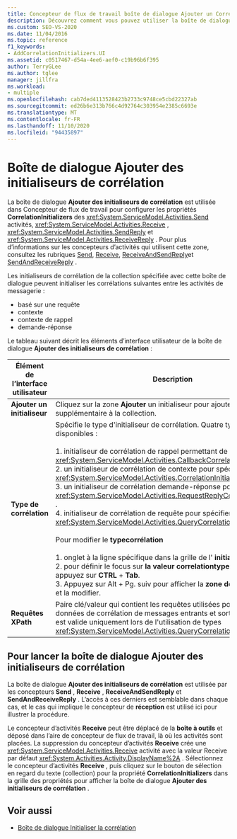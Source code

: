 ```yaml
---
title: Concepteur de flux de travail boîte de dialogue Ajouter un CorrelationInitializers
description: Découvrez comment vous pouvez utiliser la boîte de dialogue Ajouter des initialiseurs de corrélation pour configurer les propriétés CorrelationInitializers des activités Send, Receive et SendReply.
ms.custom: SEO-VS-2020
ms.date: 11/04/2016
ms.topic: reference
f1_keywords:
- AddCorrelationInitializers.UI
ms.assetid: c0517467-d54a-4ee6-aef0-c19b96b6f395
author: TerryGLee
ms.author: tglee
manager: jillfra
ms.workload:
- multiple
ms.openlocfilehash: cab7ded4113528423b2733c9748ce5cbd22327ab
ms.sourcegitcommit: ed26b6e313b766c4d92764c303954e2385c6693e
ms.translationtype: MT
ms.contentlocale: fr-FR
ms.lasthandoff: 11/10/2020
ms.locfileid: "94435897"
---
```

# <a name="add-correlationinitializers-dialog-box"></a>Boîte de dialogue Ajouter des initialiseurs de corrélation

La boîte de dialogue **Ajouter des initialiseurs de corrélation** est utilisée dans Concepteur de flux de travail pour configurer les propriétés **CorrelationInitializers** des <xref:System.ServiceModel.Activities.Send> activités, <xref:System.ServiceModel.Activities.Receive> , <xref:System.ServiceModel.Activities.SendReply> et <xref:System.ServiceModel.Activities.ReceiveReply> . Pour plus d’informations sur les concepteurs d’activités qui utilisent cette zone, consultez les rubriques [Send](../workflow-designer/send-activity-designer.md), [Receive](../workflow-designer/receive-activity-designer.md), [ReceiveAndSendReply](../workflow-designer/receiveandsendreply-template-designer.md)et [SendAndReceiveReply](../workflow-designer/sendandreceivereply-template-designer.md) .

Les initialiseurs de corrélation de la collection spécifiée avec cette boîte de dialogue peuvent initialiser les corrélations suivantes entre les activités de messagerie :

- basé sur une requête
- contexte
- contexte de rappel
- demande-réponse

Le tableau suivant décrit les éléments d’interface utilisateur de la boîte de dialogue **Ajouter des initialiseurs de corrélation** :

|Élément de l’interface utilisateur|Description|
|-|-----------------|
|**Ajouter un initialiseur**|Cliquez sur la zone **Ajouter** un initialiseur pour ajouter un initialiseur supplémentaire à la collection.|
|**Type de corrélation**|Spécifie le type d'initialiseur de corrélation. Quatre types sont disponibles :<br /><br /> 1. initialiseur de corrélation de rappel permettant de spécifier un <xref:System.ServiceModel.Activities.CallbackCorrelationInitializer> .<br />2. un initialiseur de corrélation de contexte pour spécifier un <xref:System.ServiceModel.Activities.CorrelationInitializer> .<br />3. un initialiseur de corrélation demande-réponse pour spécifier un <xref:System.ServiceModel.Activities.RequestReplyCorrelationInitializer> .<br />4. initialiseur de corrélation de requête pour spécifier un <xref:System.ServiceModel.Activities.QueryCorrelationInitializer> .<br /><br /> Pour modifier le **typecorrélation**<br /><br /> 1. onglet à la ligne spécifique dans la grille de l' **initialiseur Add** .<br />2. pour définir le focus sur **la valeur correlationtypecombobox** , appuyez sur **CTRL** + **Tab**.<br />3. Appuyez sur Alt + Pg. suiv pour afficher la **zone de liste** déroulante et la modifier.|
|**Requêtes XPath**|Paire clé/valeur qui contient les requêtes utilisées pour extraire les données de corrélation de messages entrants et sortants. Cette liste est valide uniquement lors de l'utilisation de types <xref:System.ServiceModel.Activities.QueryCorrelationInitializer>.|

## <a name="to-launch-the-add-correlation-initializers-dialog-box"></a>Pour lancer la boîte de dialogue Ajouter des initialiseurs de corrélation

 La boîte de dialogue **Ajouter des initialiseurs de corrélation** est utilisée par les concepteurs **Send** , **Receive** , **ReceiveAndSendReply** et **SendAndReceiveReply** . L’accès à ces derniers est semblable dans chaque cas, et le cas qui implique le concepteur de **réception** est utilisé ici pour illustrer la procédure.

 Le concepteur d’activités **Receive** peut être déplacé de la **boîte à outils** et déposé dans l’aire de concepteur de flux de travail, là où les activités sont placées. La suppression du concepteur d’activités **Receive** crée une <xref:System.ServiceModel.Activities.Receive> activité avec la valeur Receive par défaut <xref:System.Activities.Activity.DisplayName%2A> . Sélectionnez le concepteur d’activités **Receive** , puis cliquez sur le bouton de sélection en regard du texte (collection) pour la propriété **CorrelationInitializers** dans la grille des propriétés pour afficher la boîte de dialogue **Ajouter des initialiseurs de corrélation** .

## <a name="see-also"></a>Voir aussi

- [Boîte de dialogue Initialiser la corrélation](../workflow-designer/initialize-correlation-dialog-box.md)
